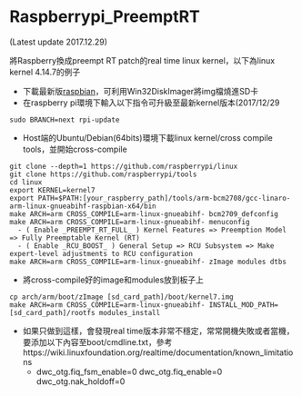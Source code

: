 # Raspberrypi_PreemptRT
(Latest update 2017.12.29)

將Raspberry換成preempt RT patch的real time linux kernel，以下為linux kernel 4.14.7的例子

* 下載最新版[raspbian](https://www.raspberrypi.org/downloads/raspbian/)，可利用Win32DiskImager將img檔燒進SD卡
* 在raspberry pi環境下輸入以下指令可升級至最新kernel版本(2017/12/29
```
sudo BRANCH=next rpi-update
```
* Host端的Ubuntu/Debian(64bits)環境下載linux kernel/cross compile tools，並開始cross-compile
```
git clone --depth=1 https://github.com/raspberrypi/linux
git clone https://github.com/raspberrypi/tools
cd linux
export KERNEL=kernel7
export PATH=$PATH:[your_raspberry_path]/tools/arm-bcm2708/gcc-linaro-arm-linux-gnueabihf-raspbian-x64/bin
make ARCH=arm CROSS_COMPILE=arm-linux-gnueabihf- bcm2709_defconfig
make ARCH=arm CROSS_COMPILE=arm-linux-gnueabihf- menuconfig
  - ( Enable _PREEMPT_RT_FULL_ ) Kernel Features => Preemption Model => Fully Preemptable Kernel (RT)
  - ( Enable _RCU_BOOST_ ) General Setup => RCU Subsystem => Make expert-level adjustments to RCU configuration
make ARCH=arm CROSS_COMPILE=arm-linux-gnueabihf- zImage modules dtbs
```
* 將cross-compile好的image和modules放到板子上
```
cp arch/arm/boot/zImage [sd_card_path]/boot/kernel7.img
make ARCH=arm CROSS_COMPILE=arm-linux-gnueabihf- INSTALL_MOD_PATH=[sd_card_path]/rootfs modules_install
```
* 如果只做到這樣，會發現real time版本非常不穩定，常常開機失敗或者當機，要添加以下內容至boot/cmdline.txt，參考https://wiki.linuxfoundation.org/realtime/documentation/known_limitations
  * dwc_otg.fiq_fsm_enable=0 dwc_otg.fiq_enable=0 dwc_otg.nak_holdoff=0




